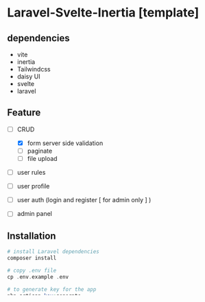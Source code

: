 # Laravel-Svelte-Inertia [template]

## dependencies 
  - vite
  - inertia    
  - Tailwindcss
  - daisy UI
  - svelte
  - laravel



## Feature
  - [ ] CRUD
    - [x] form server side validation
    - [ ] paginate
    - [ ] file upload 
  - [ ] user rules
  - [ ] user profile
  - [ ] user auth (login and register [ for admin only ] )
  - [ ] admin panel


## Installation
```php
# install Laravel dependencies
composer install

# copy .env file
cp .env.example .env

# to generate key for the app
php artisan key:generate 

# install Svelte, Tailwindcss and Inertia dependencies
npm install

# create sqlite database
touch database/database.sqlite

# migrate database and fill it with necessarily data
php artisan migrate:refresh --seed

# run the laravel server
php artisan serve 

# run svelte dev server
npm run dev 

#or

# build svelte and Inertia app
npm run build 
```
